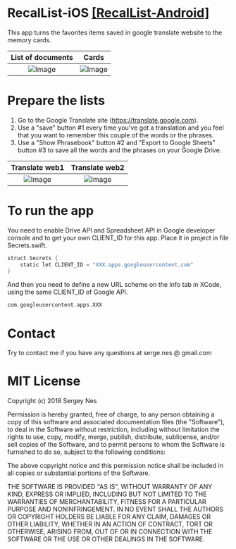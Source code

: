 # RecalList-iOS [[RecalList-Android]](https://github.com/sergenes/RecalList-Android)
This app turns the favorites items saved in google translate website to the memory cards.

List of documents          |  Cards
:-------------------------:|:-------------------------:
![Image](app1.png)  	   |  ![Image](app2.png)

# Prepare the lists
1. Go to the Google Translate site (https://translate.google.com).
2. Use a "save" button #1 every time you've got a translation and you feel that you want to remember this couple of the words or the phrases. 
3. Use a "Show Phrasebook" button #2 and "Export to Google Sheets" button #3 to save all the words and the phrases on your Google Drive.

Translate web1             |  Translate web2 
:-------------------------:|:-------------------------:
![Image](web1.png)  	   |  ![Image](web2.png)

# To run the app
You need to enable Drive API and Spreadsheet API in Google developer console and to get your own CLIENT_ID for this app. Place it in project in file Secrets.swift.
```groovy
struct Secrets {
    static let CLIENT_ID = "XXX.apps.googleusercontent.com"
}
```
And then you need to define a new URL scheme on the Info tab in XCode, using the same CLIENT_ID of Google API.
```groovy
com.googleusercontent.apps.XXX
```

Contact
=================================
Try to contact me if you have any questions at serge.nes @ gmail.com


MIT License
=================================
Copyright (c) 2018 Sergey Nes

Permission is hereby granted, free of charge, to any person obtaining a copy
of this software and associated documentation files (the "Software"), to deal
in the Software without restriction, including without limitation the rights
to use, copy, modify, merge, publish, distribute, sublicense, and/or sell
copies of the Software, and to permit persons to whom the Software is
furnished to do so, subject to the following conditions:

The above copyright notice and this permission notice shall be included in all
copies or substantial portions of the Software.

THE SOFTWARE IS PROVIDED "AS IS", WITHOUT WARRANTY OF ANY KIND, EXPRESS OR
IMPLIED, INCLUDING BUT NOT LIMITED TO THE WARRANTIES OF MERCHANTABILITY,
FITNESS FOR A PARTICULAR PURPOSE AND NONINFRINGEMENT. IN NO EVENT SHALL THE
AUTHORS OR COPYRIGHT HOLDERS BE LIABLE FOR ANY CLAIM, DAMAGES OR OTHER
LIABILITY, WHETHER IN AN ACTION OF CONTRACT, TORT OR OTHERWISE, ARISING FROM,
OUT OF OR IN CONNECTION WITH THE SOFTWARE OR THE USE OR OTHER DEALINGS IN THE
SOFTWARE.